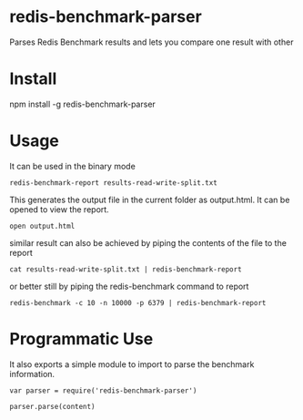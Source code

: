 redis-benchmark-parser
======================

Parses Redis Benchmark results and lets you compare one result with other


Install
========

npm install -g redis-benchmark-parser

Usage
=======
It can be used in the binary mode

`redis-benchmark-report results-read-write-split.txt`

This generates the output file in the current folder as output.html. It can be opened to view the report.

`open output.html`

similar result can also be achieved by piping the contents of the file to the report

`cat results-read-write-split.txt | redis-benchmark-report`

or better still by piping the redis-benchmark command to report

`redis-benchmark -c 10 -n 10000 -p 6379 | redis-benchmark-report`

Programmatic Use
===============
It also exports a simple module to import to parse the benchmark information.

`var parser = require('redis-benchmark-parser')`

`parser.parse(content)`